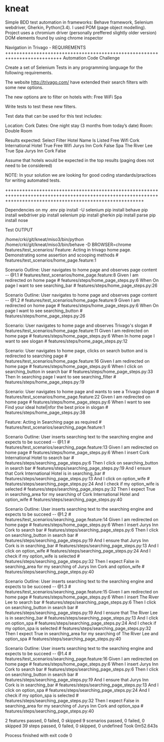 # kneat
Simple BDD test automation in frameworks: Behave framework, Selenium webdriver, Gherkin, Python(3.4). I used POM 
(page object modelling). Project uses a chromium driver (personally preffered slightly older version)
DOM elements found by using chrome inspector


Navigation in Trivago - REQUIREMENTS
++++++++++++++++++++++++++++++++++++++++++++++++++++++++++++++++++++++++++
Automation Code Challenge

Create a set of Selenium Tests in any programming language for the following requirements.

The website http://trivago.com/ have extended their search filters with some new options.

The new options are to filter on hotels with:
Free WiFi
Spa

Write tests to test these new filters.

Test data that can be used for this test includes:

Location: Cork
Dates: One night stay (3 months from today’s date)
Room: Double Room

Results expected:
Select Filter
Hotel Name
Is Listed
Free Wifi
Cork International Hotel
True
Free Wifi
Jurys Inn Cork
False
Spa
The River Lee
True
Spa
Jurys Inn Cork
False

Assume that hotels would be expected in the top results (paging does not need to be considered)

NOTE:
In your solution we are looking for good coding standards/practices for writing automated tests.

+++++++++++++++++++++++++++++++++++++++++++++++++++++++++++++++++++++++++++++++++++++++++++++++++++++++++++++++++++++++++++++++++++++++++++++++++++++++++++++



Dependencies on my .env
pip install -U selenium
pip install behave
pip install webdriver
pip install selenium
pip install gherkin
pip install parse
pip install nose

Test OUTPUT

/home/crki/git/kneat/miso3/bin/python /home/crki/git/kneat/miso3/bin/behave -D BROWSER=chrome features/test_scenarios/
Feature: Acting in trivago home page. Demonstrating some assertion and scooping methods # features/test_scenarios/home_page.feature:1

  Scenario Outline: User navigates to home page and observes page content -- @1.1   # features/test_scenarios/home_page.feature:8
    Given I am redirected on home page                                              # features/steps/home_page_steps.py:6
    When On page I want to see searching_bar                                        # features/steps/home_page_steps.py:26

  Scenario Outline: User navigates to home page and observes page content -- @1.2   # features/test_scenarios/home_page.feature:9
    Given I am redirected on home page                                              # features/steps/home_page_steps.py:6
    When On page I want to see searching_button                                     # features/steps/home_page_steps.py:26

  Scenario: User navigates to home page and observes Trivago's slogan  # features/test_scenarios/home_page.feature:11
    Given I am redirected on home page                                 # features/steps/home_page_steps.py:6
    When In home page I want to see slogan                             # features/steps/home_page_steps.py:12

  Scenario: User navigates to home page, clicks on search button and is redirected to searching page  # features/test_scenarios/home_page.feature:16
    Given I am redirected on home page                                                                # features/steps/home_page_steps.py:6
    When I click on searching_button in search bar                                                    # features/steps/home_page_steps.py:33
    Then In searching page I want to see searching_filter                                             # features/steps/home_page_steps.py:19

  Scenario: User navigates to home page and wants to see a Trivago slogan  # features/test_scenarios/home_page.feature:22
    Given I am redirected on home page                                     # features/steps/home_page_steps.py:6
    When I want to see Find your ideal hotel|nfor the best price in slogan # features/steps/home_page_steps.py:38

Feature: Acting in Searching page as required # features/test_scenarios/searching_page.feature:1

  Scenario Outline: User inserts searching text to the searching engine and expects to be succeed -- @1.1   # features/test_scenarios/searching_page.feature:13
    Given I am redirected on home page                                                                      # features/steps/home_page_steps.py:6
    When I insert Cork International Hotel to search bar                                                    # features/steps/searching_page_steps.py:6
    Then I click on searching_button in search bar                                                          # features/steps/searching_page_steps.py:19
    And I ensure that Cork International Hotel is in searching_bar                                          # features/steps/searching_page_steps.py:13
    And I click on option_wife                                                                              # features/steps/searching_page_steps.py:24
    And I check if my option_wife is selected                                                               # features/steps/searching_page_steps.py:32
    Then I expect True in searching_area for my searching of Cork International Hotel and option_wife       # features/steps/searching_page_steps.py:40

  Scenario Outline: User inserts searching text to the searching engine and expects to be succeed -- @1.2   # features/test_scenarios/searching_page.feature:14
    Given I am redirected on home page                                                                      # features/steps/home_page_steps.py:6
    When I insert Jurys Inn Cork to search bar                                                              # features/steps/searching_page_steps.py:6
    Then I click on searching_button in search bar                                                          # features/steps/searching_page_steps.py:19
    And I ensure that Jurys Inn Cork is in searching_bar                                                    # features/steps/searching_page_steps.py:13
    And I click on option_wife                                                                              # features/steps/searching_page_steps.py:24
    And I check if my option_wife is selected                                                               # features/steps/searching_page_steps.py:32
    Then I expect False in searching_area for my searching of Jurys Inn Cork and option_wife                # features/steps/searching_page_steps.py:40

  Scenario Outline: User inserts searching text to the searching engine and expects to be succeed -- @1.3   # features/test_scenarios/searching_page.feature:15
    Given I am redirected on home page                                                                      # features/steps/home_page_steps.py:6
    When I insert The River Lee to search bar                                                               # features/steps/searching_page_steps.py:6
    Then I click on searching_button in search bar                                                          # features/steps/searching_page_steps.py:19
    And I ensure that The River Lee is in searching_bar                                                     # features/steps/searching_page_steps.py:13
    And I click on option_spa                                                                               # features/steps/searching_page_steps.py:24
    And I check if my option_spa is selected                                                                # features/steps/searching_page_steps.py:32
    Then I expect True in searching_area for my searching of The River Lee and option_spa                   # features/steps/searching_page_steps.py:40

  Scenario Outline: User inserts searching text to the searching engine and expects to be succeed -- @1.4   # features/test_scenarios/searching_page.feature:16
    Given I am redirected on home page                                                                      # features/steps/home_page_steps.py:6
    When I insert Jurys Inn Cork to search bar                                                              # features/steps/searching_page_steps.py:6
    Then I click on searching_button in search bar                                                          # features/steps/searching_page_steps.py:19
    And I ensure that Jurys Inn Cork is in searching_bar                                                    # features/steps/searching_page_steps.py:13
    And I click on option_spa                                                                               # features/steps/searching_page_steps.py:24
    And I check if my option_spa is selected                                                                # features/steps/searching_page_steps.py:32
    Then I expect False in searching_area for my searching of Jurys Inn Cork and option_spa                 # features/steps/searching_page_steps.py:40

2 features passed, 0 failed, 0 skipped
9 scenarios passed, 0 failed, 0 skipped
39 steps passed, 0 failed, 0 skipped, 0 undefined
Took 0m52.643s

Process finished with exit code 0



